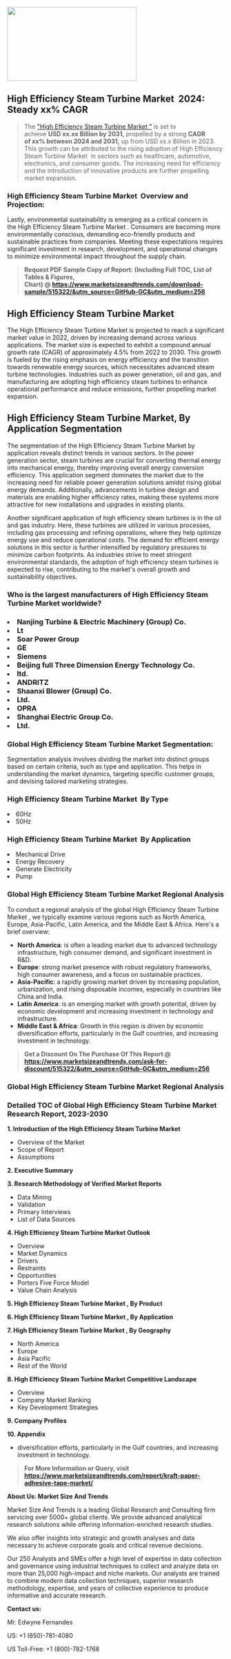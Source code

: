 <p><img class="alignnone size-medium wp-image-20088" src="https://ffe5etoiles.com/wp-content/uploads/2024/12/MST1-300x171.png" alt="" width="300" height="171" /></p><h2 id="ember46" class="ember-view reader-text-block__heading-2">High Efficiency Steam Turbine Market &nbsp;2024: Steady&nbsp;xx% CAGR</h2><blockquote id="ember47" class="ember-view reader-text-block__blockquote">The&nbsp;<a class="app-aware-link " href="https://www.marketsizeandtrends.com/download-sample/515322/&utm_source=GitHub-GC&utm_medium=256" target="_blank" data-test-app-aware-link="">"High Efficiency Steam Turbine Market "</a>&nbsp;is set to achieve&nbsp;<strong>USD&nbsp;xx.xx&nbsp;Billion by 2031,</strong>&nbsp;propelled by a strong&nbsp;<strong>CAGR of&nbsp;xx% between 2024 and 2031,</strong>&nbsp;up from USD xx.x Billion in 2023. This growth can be attributed to the rising adoption of&nbsp;High Efficiency Steam Turbine Market &nbsp;in sectors such as healthcare, automotive, electronics, and consumer goods. The increasing need for efficiency and the introduction of innovative products are further propelling market expansion.</blockquote><h3 id="ember48" class="ember-view reader-text-block__heading-3">High Efficiency Steam Turbine Market &nbsp;Overview and Projection:</h3><p id="ember49" class="ember-view reader-text-block__paragraph">Lastly, environmental sustainability is emerging as a critical concern in the&nbsp;High Efficiency Steam Turbine Market . Consumers are becoming more environmentally conscious, demanding eco-friendly products and sustainable practices from companies. Meeting these expectations requires significant investment in research, development, and operational changes to minimize environmental impact throughout the supply chain.</p><blockquote id="ember50" class="ember-view reader-text-block__blockquote"><strong>Request PDF Sample Copy of Report: (Including Full TOC, List of Tables &amp; Figures, Chart)&nbsp;@&nbsp;<strong><a href="https://www.marketsizeandtrends.com/download-sample/515322/&utm_source=GitHub-GC&utm_medium=256" target="_blank">https://www.marketsizeandtrends.com/download-sample/515322/&utm_source=GitHub-GC&utm_medium=256</a></strong></strong></blockquote><h3 class=""> <h2>High Efficiency Steam Turbine Market</h2><p>The High Efficiency Steam Turbine Market is projected to reach a significant market value in 2022, driven by increasing demand across various applications. The market size is expected to exhibit a compound annual growth rate (CAGR) of approximately 4.5% from 2022 to 2030. This growth is fueled by the rising emphasis on energy efficiency and the transition towards renewable energy sources, which necessitates advanced steam turbine technologies. Industries such as power generation, oil and gas, and manufacturing are adopting high efficiency steam turbines to enhance operational performance and reduce emissions, further propelling market expansion.</p><h2>High Efficiency Steam Turbine Market, By Application Segmentation</h2><p>The segmentation of the High Efficiency Steam Turbine Market by application reveals distinct trends in various sectors. In the power generation sector, steam turbines are crucial for converting thermal energy into mechanical energy, thereby improving overall energy conversion efficiency. This application segment dominates the market due to the increasing need for reliable power generation solutions amidst rising global energy demands. Additionally, advancements in turbine design and materials are enabling higher efficiency rates, making these systems more attractive for new installations and upgrades in existing plants.</p><p>Another significant application of high efficiency steam turbines is in the oil and gas industry. Here, these turbines are utilized in various processes, including gas processing and refining operations, where they help optimize energy use and reduce operational costs. The demand for efficient energy solutions in this sector is further intensified by regulatory pressures to minimize carbon footprints. As industries strive to meet stringent environmental standards, the adoption of high efficiency steam turbines is expected to rise, contributing to the market's overall growth and sustainability objectives.</p></h3><h3 id="" class="">Who is the largest manufacturers of&nbsp;High Efficiency Steam Turbine Market worldwide?</h3><h3 class=""></Li><Li>Nanjing Turbine & Electric Machinery (Group) Co.</Li><Li> Lt</Li><Li> Soar Power Group</Li><Li> GE</Li><Li> Siemens</Li><Li> Beijing full Three Dimension Energy Technology Co.</Li><Li>ltd.</Li><Li> ANDRITZ</Li><Li> Shaanxi Blower (Group) Co.</Li><Li> Ltd.</Li><Li> OPRA</Li><Li> Shanghai Electric Group Co.</Li><Li> Ltd.</h3><h3 id="ember53" class="ember-view reader-text-block__heading-3">Global&nbsp;High Efficiency Steam Turbine Market Segmentation:</h3><p id="ember54" class="ember-view reader-text-block__paragraph">Segmentation analysis involves dividing the market into distinct groups based on certain criteria, such as type and application. This helps in understanding the market dynamics, targeting specific customer groups, and devising tailored marketing strategies.</p><h3 id="" class="">High Efficiency Steam Turbine Market &nbsp;By Type</h3><p></Li><Li>60Hz</Li><Li> 50Hz</p><h3 id="" class="">High Efficiency Steam Turbine Market &nbsp;By Application</h3><p class=""></Li><Li>Mechanical Drive</Li><Li> Energy Recovery</Li><Li> Generate Electricity</Li><Li> Pump</p><h3 id="ember62" class="ember-view reader-text-block__heading-3">Global High Efficiency Steam Turbine Market Regional Analysis</h3><p id="ember63" class="ember-view reader-text-block__paragraph">To conduct a regional analysis of the global High Efficiency Steam Turbine Market , we typically examine various regions such as North America, Europe, Asia-Pacific, Latin America, and the Middle East &amp; Africa. Here's a brief overview:</p><ul><li><strong>North America</strong>: is often a leading market due to advanced technology infrastructure, high consumer demand, and significant investment in R&amp;D.</li><li><strong>Europe</strong>: strong market presence with robust regulatory frameworks, high consumer awareness, and a focus on sustainable practices.</li><li><strong>Asia-Pacific</strong>: a rapidly growing market driven by increasing population, urbanization, and rising disposable incomes, especially in countries like China and India.</li><li><strong>Latin America</strong>: is an emerging market with growth potential, driven by economic development and increasing investment in technology and infrastructure.</li><li><strong>Middle East &amp; Africa</strong>: Growth in this region is driven by economic diversification efforts, particularly in the Gulf countries, and increasing investment in technology.</li></ul><blockquote id="ember61" class="ember-view reader-text-block__blockquote"><strong>Get a Discount On The Purchase Of This Report @ <strong><a href="https://html-cleaner.com/" target="">https://www.marketsizeandtrends.com/ask-for-discount/515322/&utm_source=GitHub-GC&utm_medium=256</a></strong></strong></blockquote><h3 id="ember62" class="ember-view reader-text-block__heading-3">Global High Efficiency Steam Turbine Market Regional Analysis</h3><h3 id="" class="">Detailed TOC of Global High Efficiency Steam Turbine Market Research Report, 2023-2030</h3><p id="" class=""><strong>1. Introduction of the High Efficiency Steam Turbine Market </strong></p><ul><li>Overview of the Market</li><li>Scope of Report</li><li>Assumptions</li></ul><p id="" class=""><strong>2. Executive Summary</strong></p><p id="" class=""><strong>3. Research Methodology of Verified Market Reports</strong></p><ul><li>Data Mining</li><li>Validation</li><li>Primary Interviews</li><li>List of Data Sources</li></ul><p id="" class=""><strong>4. High Efficiency Steam Turbine Market Outlook</strong></p><ul><li>Overview</li><li>Market Dynamics</li><li>Drivers</li><li>Restraints</li><li>Opportunities</li><li>Porters Five Force Model</li><li>Value Chain Analysis</li></ul><p id="" class=""><strong>5. High Efficiency Steam Turbine Market , By Product</strong></p><p id="" class=""><strong>6. High Efficiency Steam Turbine Market , By Application</strong></p><p id="" class=""><strong>7. High Efficiency Steam Turbine Market , By Geography</strong></p><ul><li>North America</li><li>Europe</li><li>Asia Pacific</li><li>Rest of the World</li></ul><p id="" class=""><strong>8. High Efficiency Steam Turbine Market Competitive Landscape</strong></p><ul><li>Overview</li><li>Company Market Ranking</li><li>Key Development Strategies</li></ul><p id="" class=""><strong>9. Company Profiles</strong></p><p id="" class=""><strong>10. Appendix</strong></p><ul><li>diversification efforts, particularly in the Gulf countries, and increasing investment in technology.</li></ul><blockquote id="ember65" class="ember-view reader-text-block__blockquote"><strong>For More Information or Query, visit <strong><strong><a href="https://html-cleaner.com/" target="">https://www.marketsizeandtrends.com/report/kraft-paper-adhesive-tape-market/</a></strong></strong></strong></blockquote><p id="" class=""><strong>About Us: Market Size And Trends</strong></p><p id="" class="">Market Size And Trends is a leading Global Research and Consulting firm servicing over 5000+ global clients. We provide advanced analytical research solutions while offering information-enriched research studies.</p><p id="" class="">We also offer insights into strategic and growth analyses and data necessary to achieve corporate goals and critical revenue decisions.</p><p id="" class="">Our 250 Analysts and SMEs offer a high level of expertise in data collection and governance using industrial techniques to collect and analyze data on more than 25,000 high-impact and niche markets. Our analysts are trained to combine modern data collection techniques, superior research methodology, expertise, and years of collective experience to produce informative and accurate research.</p><p id="" class=""><strong>Contact us:</strong></p><p id="" class="">Mr. Edwyne Fernandes</p><p id="" class="">US: +1 (650)-781-4080</p><p id="" class="">US Toll-Free: +1 (800)-782-1768</p>

